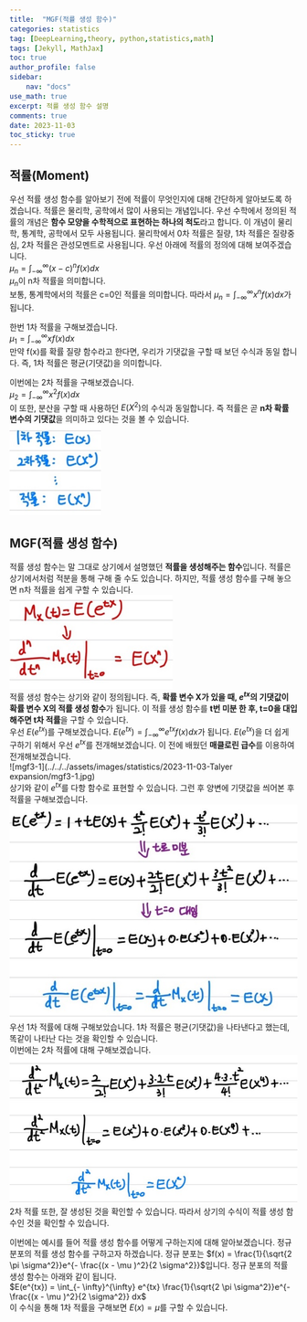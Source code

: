 ```yaml
---
title:  "MGF(적률 생성 함수)"
categories: statistics
tag: [DeepLearning,theory, python,statistics,math]
tags: [Jekyll, MathJax]
toc: true
author_profile: false
sidebar:
    nav: "docs"
use_math: true
excerpt: 적률 생성 함수 설명
comments: true
date: 2023-11-03
toc_sticky: true
---
```


## 적률(Moment)

우선 적률 생성 함수를 알아보기 전에 적률이 무엇인지에 대해 간단하게 알아보도록 하겠습니다. 적률은 물리학, 공학에서 많이 사용되는 개념입니다. 우선 수학에서 정의된 적률의 개념은 **함수 모양을 수학적으로 표현하는 하나의 척도**라고 합니다. 이 개념이 물리학, 통계학, 공학에서 모두 사용됩니다. 물리학에서 0차 적률은 질량, 1차 적률은 질량중심, 2차 적률은 관성모멘트로 사용됩니다. 우선 아래에 적률의 정의에 대해 보여주겠습니다.   
$\mu_{n}=\int_{- \infty}^{\infty} (x-c)^n f(x) dx$   
$\mu_{n}$이 n차 적률을 의미합니다.   
보통, 통계학에서의 적률은 c=0인 적률을 의미합니다. 따라서  $\mu_{n}=\int_{- \infty}^{\infty} x^n f(x) dx$가 됩니다.   

한번 1차 적률을 구해보겠습니다.   
$\mu_{1}=\int_{- \infty}^{\infty} x f(x) dx$   
만약 f(x)를 확률 질량 함수라고 한다면, 우리가 기댓값을 구할 때 보던 수식과 동일 합니다. 즉, 1차 적률은 평균(기댓값)을 의미합니다.   

이번에는 2차 적률을 구해보겠습니다.   
$\mu_{2}=\int_{- \infty}^{\infty} x^2 f(x) dx$   
이 또한, 분산을 구할 때 사용하던 $E(X^2)$의 수식과 동일합니다. 즉 적률은 곧 **n차 확률 변수의 기댓값**을 의미하고 있다는 것을 볼 수 있습니다.    
<img src="../../../assets/images/statistics/2023-11-03-Talyer expansion/mgf1.jpg" alt="mgf1" style="zoom:80%;" />

## MGF(적률 생성 함수)

적률 생성 함수는 말 그대로 상기에서 설명했던 **적률을 생성해주는 함수**입니다. 적률은 상기에서처럼 적분을 통해 구해 줄 수도 있습니다. 하지만, 적률 생성 함수를 구해 놓으면 n차 적률을 쉽게 구할 수 있습니다.    
<img src="../../../assets/images/statistics/2023-11-03-Talyer expansion/mgf2.jpg" alt="mgf2" style="zoom:80%;" />   
적률 생성 함수는 상기와 같이 정의됩니다. 즉, **확률 변수 X가 있을 때, $e^{tx}$의 기댓값이 확률 변수 X의 적률 생성 함수**가 됩니다. 이 적률 생성 함수를 **t번 미분 한 후, t=0을 대입 해주면 t차 적률**을 구할 수 있습니다.    
우선 $E(e^{tx})$를 구해보겠습니다. $E(e^{tx}) = \int_{- \infty}^{\infty} e^{tx} f(x) dx$가 됩니다. $E(e^{tx})$을 더 쉽게 구하기 위해서 우선 $e^{tx}$를 전개해보겠습니다. 이 전에 배웠던 **매클로린 급수**를 이용하여 전개해보겠습니다.    
![mgf3-1](../../../assets/images/statistics/2023-11-03-Talyer expansion/mgf3-1.jpg)   
상기와 같이 $e^{tx}$를 다항 함수로 표현할 수 있습니다. 그런 후 양변에 기댓값을 씌어본 후 적률을 구해보겠습니다.    
<img src="../../../assets/images/statistics/2023-11-03-Talyer expansion/mgf3.jpg" alt="mgf4" style="zoom:80%;">      
우선 1차 적률에 대해 구해보았습니다. 1차 적률은 평균(기댓값)을 나타낸다고 했는데, 똑같이 나타난 다는 것을 확인할 수 있습니다.   
이번에는 2차 적률에 대해 구해보겠습니다.    
<img src="../../../assets/images/statistics/2023-11-03-Talyer expansion/mgf4.jpg" alt="mgf4" style="zoom:80%;" />   
2차 적률 또한, 잘 생성된 것을 확인할 수 있습니다. 따라서 상기의 수식이 적률 생성 함수인 것을 확인할 수 있습니다. 

이번에는 예시를 들어 적률 생성 함수를 어떻게 구하는지에 대해 알아보겠습니다. 정규 분포의 적률 생성 함수를 구하고자 하겠습니다. 정규 분포는 $f(x) = \frac{1}{\sqrt{2 \pi \sigma^2}}e^{- \frac{(x - \mu )^2}{2 \sigma^2}}$입니다. 정규 분포의 적률 생성 함수는 아래와 같이 됩니다.   
$E(e^{tx}) = \int_{- \infty}^{\infty} e^{tx} \frac{1}{\sqrt{2 \pi \sigma^2}}e^{- \frac{(x - \mu )^2}{2 \sigma^2}} dx$   
이 수식을 통해 1차 적률을 구해보면 $E(x) = \mu$를 구할 수 있습니다. 
